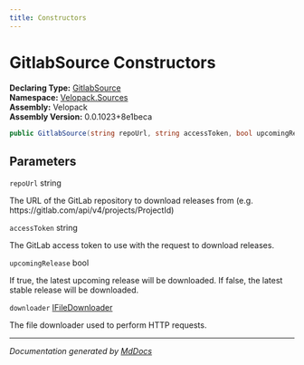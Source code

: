 ```yaml
---
title: Constructors
---
```

<!--  
  <auto-generated>   
    The contents of this file were generated by a tool.  
    Changes to this file may be list if the file is regenerated  
  </auto-generated>   
-->

# GitlabSource Constructors

**Declaring Type:** [GitlabSource](../index.md)  
**Namespace:** [Velopack.Sources](../../index.md)  
**Assembly:** Velopack  
**Assembly Version:** 0.0.1023+8e1beca

```csharp
public GitlabSource(string repoUrl, string accessToken, bool upcomingRelease, IFileDownloader downloader = null);
```

## Parameters

`repoUrl`  string

The URL of the GitLab repository to download releases from  (e.g. https:\/\/gitlab.com\/api\/v4\/projects\/ProjectId)

`accessToken`  string

The GitLab access token to use with the request to download releases.

`upcomingRelease`  bool

If true, the latest upcoming release will be downloaded. If false, the latest  stable release will be downloaded.

`downloader`  [IFileDownloader](../../IFileDownloader/index.md)

The file downloader used to perform HTTP requests. 

___

*Documentation generated by [MdDocs](https://github.com/ap0llo/mddocs)*
